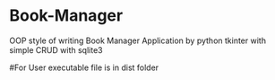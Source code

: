 # Book-Manager
OOP style of writing 
Book Manager Application by python tkinter with simple CRUD with sqlite3

#For User
executable file is in dist folder
